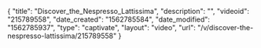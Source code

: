 {
    "title": "Discover_the_Nespresso_Lattissima",
    "description": "",
    "videoid": "215789558",
    "date_created": "1562785584",
    "date_modified": "1562785937",
    "type": "captivate",
    "layout": "video",
    "url": "\/v\/discover-the-nespresso-lattissima\/215789558"
}